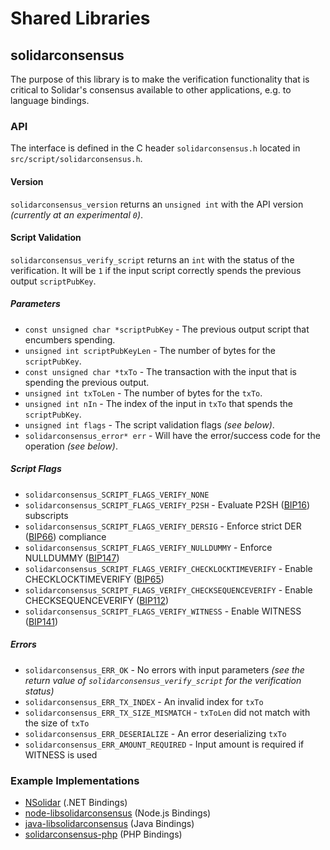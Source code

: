 Shared Libraries
================

## solidarconsensus

The purpose of this library is to make the verification functionality that is critical to Solidar's consensus available to other applications, e.g. to language bindings.

### API

The interface is defined in the C header `solidarconsensus.h` located in  `src/script/solidarconsensus.h`.

#### Version

`solidarconsensus_version` returns an `unsigned int` with the API version *(currently at an experimental `0`)*.

#### Script Validation

`solidarconsensus_verify_script` returns an `int` with the status of the verification. It will be `1` if the input script correctly spends the previous output `scriptPubKey`.

##### Parameters
- `const unsigned char *scriptPubKey` - The previous output script that encumbers spending.
- `unsigned int scriptPubKeyLen` - The number of bytes for the `scriptPubKey`.
- `const unsigned char *txTo` - The transaction with the input that is spending the previous output.
- `unsigned int txToLen` - The number of bytes for the `txTo`.
- `unsigned int nIn` - The index of the input in `txTo` that spends the `scriptPubKey`.
- `unsigned int flags` - The script validation flags *(see below)*.
- `solidarconsensus_error* err` - Will have the error/success code for the operation *(see below)*.

##### Script Flags
- `solidarconsensus_SCRIPT_FLAGS_VERIFY_NONE`
- `solidarconsensus_SCRIPT_FLAGS_VERIFY_P2SH` - Evaluate P2SH ([BIP16](https://github.com/solidar/bips/blob/master/bip-0016.mediawiki)) subscripts
- `solidarconsensus_SCRIPT_FLAGS_VERIFY_DERSIG` - Enforce strict DER ([BIP66](https://github.com/solidar/bips/blob/master/bip-0066.mediawiki)) compliance
- `solidarconsensus_SCRIPT_FLAGS_VERIFY_NULLDUMMY` - Enforce NULLDUMMY ([BIP147](https://github.com/solidar/bips/blob/master/bip-0147.mediawiki))
- `solidarconsensus_SCRIPT_FLAGS_VERIFY_CHECKLOCKTIMEVERIFY` - Enable CHECKLOCKTIMEVERIFY ([BIP65](https://github.com/solidar/bips/blob/master/bip-0065.mediawiki))
- `solidarconsensus_SCRIPT_FLAGS_VERIFY_CHECKSEQUENCEVERIFY` - Enable CHECKSEQUENCEVERIFY ([BIP112](https://github.com/solidar/bips/blob/master/bip-0112.mediawiki))
- `solidarconsensus_SCRIPT_FLAGS_VERIFY_WITNESS` - Enable WITNESS ([BIP141](https://github.com/solidar/bips/blob/master/bip-0141.mediawiki))

##### Errors
- `solidarconsensus_ERR_OK` - No errors with input parameters *(see the return value of `solidarconsensus_verify_script` for the verification status)*
- `solidarconsensus_ERR_TX_INDEX` - An invalid index for `txTo`
- `solidarconsensus_ERR_TX_SIZE_MISMATCH` - `txToLen` did not match with the size of `txTo`
- `solidarconsensus_ERR_DESERIALIZE` - An error deserializing `txTo`
- `solidarconsensus_ERR_AMOUNT_REQUIRED` - Input amount is required if WITNESS is used

### Example Implementations
- [NSolidar](https://github.com/NicolasDorier/NSolidar/blob/master/NSolidar/Script.cs#L814) (.NET Bindings)
- [node-libsolidarconsensus](https://github.com/bitpay/node-libsolidarconsensus) (Node.js Bindings)
- [java-libsolidarconsensus](https://github.com/dexX7/java-libsolidarconsensus) (Java Bindings)
- [solidarconsensus-php](https://github.com/Bit-Wasp/solidarconsensus-php) (PHP Bindings)
